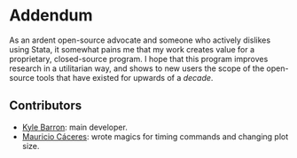 # Addendum

As an ardent open-source advocate and someone who actively dislikes using Stata,
it somewhat pains me that my work creates value for a proprietary, closed-source
program. I hope that this program improves research in a utilitarian way, and
shows to new users the scope of the open-source tools that have existed for
upwards of a _decade_.

## Contributors

- [Kyle Barron](github.com/kylebarron): main developer.
- [Mauricio Cáceres](github.com/mcaceresb): wrote magics for timing commands and changing plot size.
